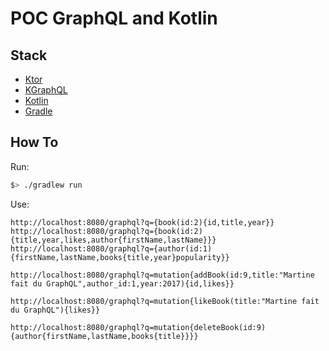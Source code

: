 # POC GraphQL and Kotlin

## Stack

- [Ktor](http://ktor.io/)
- [KGraphQL](https://github.com/pgutkowski/KGraphQL)
- [Kotlin](https://kotlinlang.org/)
- [Gradle](https://gradle.org/)

## How To

Run:

```bash
$> ./gradlew run
```

Use:

```
http://localhost:8080/graphql?q={book(id:2){id,title,year}}
http://localhost:8080/graphql?q={book(id:2){title,year,likes,author{firstName,lastName}}}
http://localhost:8080/graphql?q={author(id:1){firstName,lastName,books{title,year}popularity}}
```
```
http://localhost:8080/graphql?q=mutation{addBook(id:9,title:"Martine fait du GraphQL",author_id:1,year:2017){id,likes}}
```
```
http://localhost:8080/graphql?q=mutation{likeBook(title:"Martine fait du GraphQL"){likes}}
```
```
http://localhost:8080/graphql?q=mutation{deleteBook(id:9){author{firstName,lastName,books{title}}}}
```